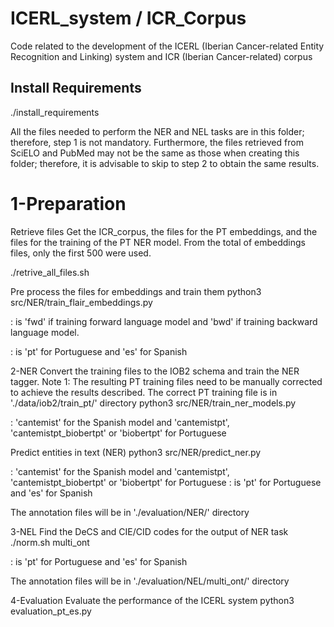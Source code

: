 # ICERL_system / ICR_Corpus
Code related to the development of the ICERL (Iberian Cancer-related Entity Recognition and Linking) system and ICR (Iberian Cancer-related) corpus

## Install Requirements
./install_requirements

All the files needed to perform the NER and NEL tasks are in this folder; therefore, step 1 is not mandatory. Furthermore, the files retrieved from SciELO and PubMed may not be the same as those when creating this folder; therefore, it is advisable to skip to step 2 to obtain the same results.

# 1-Preparation
Retrieve files
Get the ICR_corpus, the files for the PT embeddings, and the files for the training of the PT NER model. From the total of embeddings files, only the first 500 were used.

./retrive_all_files.sh

Pre process the files for embeddings and train them
python3 src/NER/train_flair_embeddings.py <direction> <language>

<direction>: is 'fwd' if training forward language model and 'bwd' if training backward language model.

<language>: is 'pt' for Portuguese and 'es' for Spanish

2-NER
Convert the training files to the IOB2 schema and train the NER tagger.
Note 1: The resulting PT training files need to be manually corrected to achieve the results described. The correct PT training file is in './data/iob2/train_pt/' directory
python3 src/NER/train_ner_models.py <model>

<model> : 'cantemist' for the Spanish model and 'cantemistpt', 'cantemistpt_biobertpt' or 'biobertpt' for Portuguese

Predict entities in text (NER)
python3 src/NER/predict_ner.py <model> <language>

<model> : 'cantemist' for the Spanish model and 'cantemistpt', 'cantemistpt_biobertpt' or 'biobertpt' for Portuguese
<language> : is 'pt' for Portuguese and 'es' for Spanish

The annotation files will be in './evaluation/NER/<language>' directory

3-NEL
Find the DeCS and CIE/CID codes for the output of NER task
./norm.sh multi_ont <language>

<language> : is 'pt' for Portuguese and 'es' for Spanish

The annotation files will be in './evaluation/NEL/multi_ont/<language>' directory

4-Evaluation
Evaluate the performance of the ICERL system 
python3 evaluation_pt_es.py
